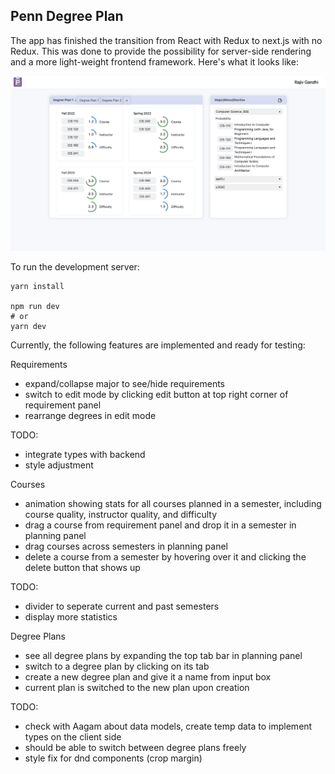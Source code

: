 ## Penn Degree Plan

The app has finished the transition from React with Redux to next.js with no Redux. This was done to provide the possibility for server-side rendering and a more light-weight frontend framework. Here's what it looks like:

<img src="./public/snapshot.png"/>

To run the development server:

```
yarn install

npm run dev
# or
yarn dev
```

Currently, the following features are implemented and ready for testing:

Requirements
- expand/collapse major to see/hide requirements
- switch to edit mode by clicking edit button at top right corner of requirement panel
- rearrange degrees in edit mode

TODO:
- integrate types with backend
- style adjustment

Courses
- animation showing stats for all courses planned in a semester, including course quality, instructor quality, and difficulty
- drag a course from requirement panel and drop it in a semester in planning panel
- drag courses across semesters in planning panel
- delete a course from a semester by hovering over it and clicking the delete button that shows up

TODO:
- divider to seperate current and past semesters
- display more statistics

Degree Plans
- see all degree plans by expanding the top tab bar in planning panel
- switch to a degree plan by clicking on its tab
- create a new degree plan and give it a name from input box
- current plan is switched to the new plan upon creation

TODO:
- check with Aagam about data models, create temp data to implement types on the client side
- should be able to switch between degree plans freely
- style fix for dnd components (crop margin) 
